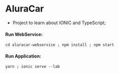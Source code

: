 # AluraCar
 - Project to learn about IONIC and TypeScript;
 
 
 #### Run WebService:
 ```
cd aluracar-webservice ; npm install ; npm start
```


#### Run Application:
```
yarn ; ionic serve --lab
```
